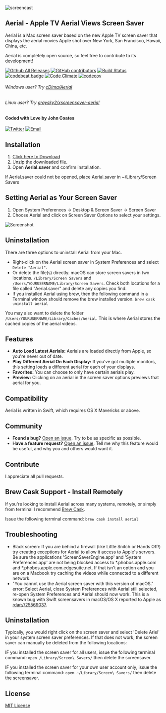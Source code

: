 ![screencast](https://cloud.githubusercontent.com/assets/499192/10754100/c0e1cc4c-7c95-11e5-9d3b-842d3acc2fd5.gif)

## Aerial - Apple TV Aerial Views Screen Saver
Aerial is a Mac screen saver based on the new Apple TV screen saver that displays the aerial movies Apple shot over New York, San Francisco, Hawaii, China, etc.

Aerial is completely open source, so feel free to contribute to its development!  

[![Github All Releases](https://img.shields.io/github/downloads/johncoates/aerial/total.svg?maxAge=2592000)]()
[![GitHub contributors](https://img.shields.io/github/contributors/johncoates/aerial.svg?maxAge=2592000)]()
[![Build Status](https://travis-ci.org/JohnCoates/Aerial.svg?branch=master)](https://travis-ci.org/JohnCoates/Aerial)
[![codebeat badge](https://codebeat.co/badges/cefd1672-5501-4b79-8d08-c2121cdbc9ed)](https://codebeat.co/projects/github-com-johncoates-aerial-e1c8873e-7a9f-4c74-9e50-0380add2478a)
[![Code Climate](https://codeclimate.com/github/JohnCoates/Aerial/badges/gpa.svg)](https://codeclimate.com/github/JohnCoates/Aerial)
[![codecov](https://codecov.io/gh/JohnCoates/Aerial/branch/master/graph/badge.svg)](https://codecov.io/gh/JohnCoates/Aerial)

###### Windows user? Try [cDima/Aerial](https://github.com/cDima/Aerial/)
###### Linux user? Try [graysky2/xscreensaver-aerial](https://github.com/graysky2/xscreensaver-aerial/)

#### Coded with Love by John Coates

[![Twitter](http://i.imgur.com/KzOiue1.png)](http://twitter.com/punksomething)
[![Email](http://i.imgur.com/FvDZudR.png)](mailto:john@johncoates.me)

## Installation

1. [Click here to Download](https://github.com/JohnCoates/Aerial/releases/download/v1.2/Aerial.zip)
2. Unzip the downloaded file.
3. Open **Aerial.saver** and confirm installation.

If Aerial.saver could not be opened, place Aerial.saver in ~/Library/Screen Savers

## Setting Aerial as Your Screen Saver

1. Open System Preferences -> Desktop & Screen Saver -> Screen Saver
2. Choose Aerial and click on Screen Saver Options to select your settings.

![Screenshot](https://cloud.githubusercontent.com/assets/499192/10754102/c58cc076-7c95-11e5-9579-4275740ba339.png)

## Uninstallation

There are three options to uninstall Aerial from your Mac.

* Right-click on the Aerial screen saver in System Preferences and select `Delete "Aerial"`.
* Or delete the file(s) directly. macOS can store screen savers in two locations. `/Library/Screen Savers` and `/Users/YOURUSERNAME/Library/Screen Savers`. Check both locations for a file called "Aerial.saver" and delete any copies you find.
* If you installed Aerial using brew, then the following command in a Terminal window should remove the brew installed version. `brew cask uninstall aerial`

You may also want to delete the folder `/Users/YOURUSERNAME/Library/Caches/Aerial`. This is where Aerial stores the cached copies of the aerial videos.

## Features
* **Auto Load Latest Aerials:** Aerials are loaded directly from Apple, so you're never out of date.
* **Play Different Aerial On Each Display:** If you've got multiple monitors, this setting loads a different aerial for each of your displays.
* **Favorites:** You can choose to only have certain aerials play.
* **Preview:** Clicking on an aerial in the screen saver options previews that aerial for you.

## Compatibility
Aerial is written in Swift, which requires OS X Mavericks or above.

## Community
- **Found a bug?** [Open an issue](https://github.com/JohnCoates/Aerial/issues/new). Try to be as specific as possible.
- **Have a feature request?** [Open an issue](https://github.com/JohnCoates/Aerial/issues/new). Tell me why this feature would be useful, and why you and others would want it.

## Contribute
I appreciate all pull requests.

## Brew Cask Support - Install Remotely
If you're looking to install Aerial across many systems, remotely, or simply from terminal I recommend [Brew Cask](http://caskroom.io/).

Issue the following terminal command: `brew cask install aerial`

## Troubleshooting

- Black screen: If you are behind a firewall (like Little Snitch or Hands Off!) try creating exceptions for Aerial to allow it access to Apple's servers. Be sure the applications 'ScreenSaverEngine.app' and 'System Preferences.app' are not being blocked access to *.phobos.apple.com and *.phobos.apple.com.edgesuite.net. If that isn't an option and you are on a Macbook try caching the videos while connected to a different network.
- "You cannot use the Aerial screen saver with this version of macOS." error: Select Aerial, close System Preferences with Aerial still selected, re-open System Preferences and Aerial should now work. This is a known bug with Swift screensavers in macOS/OS X reported to Apple as [rdar://25569037](http://www.openradar.me/25569037).

## Uninstallation

Typically, you would right click on the screen saver and select 'Delete Ariel' in your system screen saver preferences. If that does not work, the screen saver can manually be deleted from the following locations:

IF you installed the screen saver for all users, issue the following terminal command: `open /Library/Screen\ Savers/` then delete the screensaver.

IF you installed the screen saver for your own user account only, issue the following terminal command: `open ~/Library/Screen\ Savers/` then delete the screensaver.

## License
[MIT License](https://raw.githubusercontent.com/JohnCoates/Aerial/master/LICENSE)
